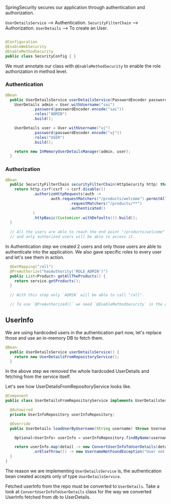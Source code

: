 
SpringSecurity secures our application through authentication and authorization.

`UserDetailsService` --> Authentication.
`SecurityFilterChain` --> Authorization.
`UserDetails` --> To create an User.

```java

@Configuration
@EnableWebSecurity
@EnableMethodSecurity
public class SecurityConfig { }
```

We must annotate our class with `@EnableMethodSecurity` to enable the role authorization in method level.


### Authentication

```java
@Bean
  public UserDetailsService userDetailsService(PasswordEncoder passwordEncoder) {
    UserDetails admin = User.withUsername("sai")
            .password(passwordEncoder.encode("sai"))
            .roles("ADMIN")
            .build();

    UserDetails user = User.withUsername("uj")
            .password(passwordEncoder.encode("uj"))
            .roles("USER")
            .build();

    return new InMemoryUserDetailsManager(admin, user);
  }
```

### Authorization

```java
@Bean
  public SecurityFilterChain securityFilterChain(HttpSecurity http) throws Exception {
    return http.csrf(csrf -> csrf.disable())
            .authorizeHttpRequests(auth ->
                    auth.requestMatchers("/products/welcome").permitAll()
                            .requestMatchers("/products/**")
                            .authenticated()
            )
            .httpBasic(Customizer.withDefaults()).build();
  }
  
  // All the users are able to reach the end point "/products/welcome" but not the "/products/**" because we made it authorized
  // and only authorized users will be able to access it. 
```



In Authentication step we created 2 users and only those users are able to authenticate into the application. We also gave specific roles to every user and let's see them in action.

```java
  @GetMapping("/all")
  @PreAuthorize("hasAuthority('ROLE_ADMIN')")
  public List<Product> getAllTheProducts() {
    return service.getProducts();
  }
  
  // With this step only `ADMIN` will be able to call "/all".

  // To use `@PreAuthorized()` we need `@EnableMethodSecurity` in the config class.
```

## UserInfo

We are using hardcoded users in the authentication part now, let's replace those and use an in-memory DB to fetch them.

```java
@Bean
  public UserDetailsService userDetailsService() {
    return new UserDetailsFromRepositoryService();
  }
```
In the above step we removed the whole hardcoded UserDetails and fetching from the service itself.

Let's see how UserDetailsFromRepositoryService looks like.
```java
@Component
public class UserDetailsFromRepositoryService implements UserDetailsService {

  @Autowired
  private UserInfoRepository userInfoRepository;

  @Override
  public UserDetails loadUserByUsername(String username) throws UsernameNotFoundException {

    Optional<UserInfo> userInfo = userInfoRepository.findByName(username);

    return userInfo.map(detail -> new ConvertUserInfoToUserDetails(detail))
            .orElseThrow(() -> new UsernameNotFoundException("User not found"));
  }
}
```

The reason we are implementing `UserDetailsService` is, the authentication bean created accepts only of type `UserDetailsService`.

Fetched userInfo from the repo must be converted to `UserDetails`. Take a look at `ConvertUserInfoToUserDetails` class 
for the way we converted UserInfo fetched from db to UserDetails.
